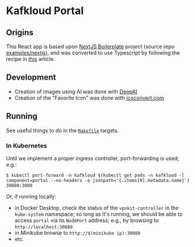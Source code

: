 # Kafkloud Portal 

## Origins

This React app is based upon [NextJS Boilerplate](https://vercel.com/templates/next.js/nextjs-boilerplate)
project (source repo [examples/nextjs](https://github.com/vercel/vercel/tree/main/examples/nextjs)),
and was converted to use Typescript by following the recipe in
[this](https://upmostly.com/next-js/how-to-convert-your-next-js-app-to-typescript) article.

## Development

- Creation of images using AI was done with [DeepAI](https://deepai.org/machine-learning-model/text2img)
- Creation of the "Favorite Icon" was done with [icoconvert.com](https://icoconvert.com/)

## Running

See useful things to do in the [`Makefile`](./Makefile) targets.

### In Kubernetes

Until we implement a proper ingress controller, port-forwarding is used; e.g.:
```shell
$ kubectl port-forward -n kafkloud $(kubectl get pods -n kafkloud -l component=portal --no-headers -o jsonpath='{.items[0].metadata.name}') 30080:3000
```

Or, if running locally:
- in Docker Desktop, check the status of the `vpnkit-controller` in the `kube-system` namespace;
  so long as it's running, we should be able to access `portal` via its `NodePort` address; e.g.,
  by browsing to `http://localhost:30080`
- in Minikube browse to `http://$(minikube ip):30080`
- etc.